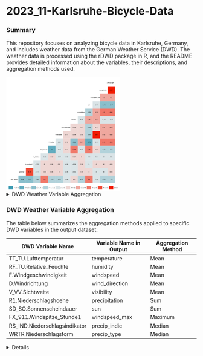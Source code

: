 # 2023_11-Karlsruhe-Bicycle-Data

### Summary
This repository focuses on analyzing bicycle data in Karlsruhe, Germany, and includes weather data from the German Weather Service (DWD). The weather data is processed using the rDWD package in R, and the README provides detailed information about the variables, their descriptions, and aggregation methods used.

<img src="./plots/bikedata_corr_plot.png" align="center" width="300"  />      

<details>
  
<summary>DWD Weather Variable Aggregation<summary>

### DWD Weather Variable Aggregation
The table below summarizes the aggregation methods applied to specific DWD variables in the output dataset:

| DWD Variable Name | Variable Name in Output | Aggregation Method |
|----------------------------------|-------------------------------|---------------------------|
| TT_TU.Lufttemperatur             | temperature                   | Mean                      |
| RF_TU.Relative_Feuchte           | humidity                      | Mean                      |
| F.Windgeschwindigkeit            | windspeed                     | Mean                      |
| D.Windrichtung                   | wind_direction                | Mean                      |
| V_VV.Sichtweite                  | visibility                    | Mean                      |
| R1.Niederschlagshoehe            | precipitation                 | Sum                       |
| SD_SO.Sonnenscheindauer          | sun                           | Sum                       |
| FX_911.Windspitze_Stunde1        | windspeed_max                 | Maximum                   |
| RS_IND.Niederschlagsindikator    | precip_indic                  | Median                    |
| WRTR.Niederschlagsform           | precip_type                   | Median                    |

<details>
  
### DWD Weather Data Descriptions
Detailed descriptions of the weather variables used in this analysis, including links to their respective description pdfs from official DWD [mirror](https://opendata.dwd.de/climate_environment/CDC/observations_germany/climate/hourly/).

#### Stündliche Stationsmessungen der Lufttemperatur und Luftfeuchte für Deutschland [(doc)](https://opendata.dwd.de/climate_environment/CDC/observations_germany/climate/hourly/air_temperature/BESCHREIBUNG_obsgermany_climate_hourly_air_temperature_de.pdf)

- `TT_TU.Lufttemperatur`: Lufttemperatur in °C 
- `RF_TU.Relative_Feuchte`: relative Feuchte in %

#### Stundenmaximum aus Stationsmessungen der Windgeschwindigkeit für Deutschland [(doc)](https://opendata.dwd.de/climate_environment/CDC/observations_germany/climate/hourly/extreme_wind/BESCHREIBUNG_obsgermany_climate_hourly_extreme_wind_de.pdf)

- `FX_911.Windspitze_Stunde1`: Windgeschwindigkeit, Windspitze in m/s, Fehlwerte=-999

#### Stundenmittel aus Stationsmessungen der Windgeschwindigkeit und Windrichtung für Deutschland [(doc)](https://opendata.dwd.de/climate_environment/CDC/observations_germany/climate/hourly/wind/BESCHREIBUNG_obsgermany_climate_hourly_wind_de.pdf)

- `F.Windgeschwindigkeit`: Windgeschwindigkeit in m/s, Fehlwerte=-999
- `D.Windrichtung`: Windrichtung in °, Fehlwerte=-999

#### Stündliche Stationsmessungen des Niederschlags für Deutschland [(doc)](https://opendata.dwd.de/climate_environment/CDC/observations_germany/climate/hourly/precipitation/BESCHREIBUNG_obsgermany_climate_hourly_precipitation_de.pdf)

- `R1.Niederschlagshoehe`: Niederschlagshoehe in mm (Stundensumme)
- `RS_IND.Niederschlagsindikator`: Indikator Niederschlag, 0=nein, 1=ja, -999=Fehlwert
- `WRTR.Niederschlagsform`:
  - 0 = kein Niederschlag (konventionelle oder automatische Messung)
  - 1 = nur Regen (in historischen Daten vor dem 01.01.1979)
  - 4 = Form des Niederschlags nicht bekannt, obwohl Niederschlag gemeldet; Form fallender und abgesetzter Niederschläge können bei automatischer Messung nicht eindeutig festgestellt werden
  - 6 = nur Regen; flüssiger Niederschlag bei automatischer Messung
  - 7 = nur Schnee; fester Niederschlag bei automatischer Messung
  - 8 = Regen und Schnee und/oder Schneeregen; flüssig und fester Niederschlag bei automatischer Messung
  - 9 = Fehlkennung; fehlender Wert oder Niederschlagsform nicht feststellbar bei automatischer Messung
  - -999 = Fehlwert

#### Stündliche Stationsmessungen der Sonnenscheindauer für Deutschland [(doc)](https://opendata.dwd.de/climate_environment/CDC/observations_germany/climate/hourly/sun/BESCHREIBUNG_obsgermany_climate_hourly_sun_de.pdf)

- `SD_SO.Sonnenscheindauer`: stdl. Sonnenscheindauer in min, Fehlwert = -999 (Stundensumme)

#### Stündliche Stationsmessungen der Sichtweite für Deutschland [(doc)](https://opendata.dwd.de/climate_environment/CDC/observations_germany/climate/hourly/visibility/BESCHREIBUNG_obsgermany_climate_hourly_visibility_de.pdf)

- `V_VV.Sichtweite`: Sichtweite in Metern, Fehlwerte=-999
- `V_VV_I`: Sichtweiten Index, Angabe wie die Messung erfolgte
  - P=Beobachter(Person),I=Instrument, Fehlwerte=-999
- `QN_8`: Qualitaetsniveau
  - QN = 3: automatische Prüfung und Korrektur;
  - QN = 5: historische, subjektive Verfahren;
  - QN = 7: geprüft, gepflegt, nicht korrigiert;

---

**[ 🚧 UNDER CONSTRUCTION ]**

### Update 2024.01.22
applied 3 models: naive benchmark, quantile regression, gradient boosting

    naive benchmark:
    - mean of past quantiles with same weekday and month

    quantile regression:
    - based on dummies for weekday and month
    - weather variables
    - holiday and school holiday dummies

    gradient boosting:
    - based on features: weekday, month
    - weather variables
    - holiday and school holiday dummies

**-> Evalutation**
- train and test on rolling fcast window and calculated quantile scores of 3 models and their ensembles
- gradient boosting / ensemble (grad boost + quant reg) seems to perform best based on quantile score

| Model               | Fold   | Mean_Quantile_Score | q_score_0.025 | q_score_0.25 | q_score_0.5 | q_score_0.75 | q_score_0.975 |
|---------------------|--------|---------------------|---------------|--------------|-------------|--------------|---------------|
| baseline            | fold_1 | 148.984650          | 60.760219     | 272.906250   | 204.587500  | 168.546875   | 38.122406     |
| baseline            | fold_2 | 390.019113          | 200.778938    | 625.959375   | 648.875000  | 417.828125   | 56.654125     |
| baseline            | fold_3 | 171.524119          | 65.611250     | 200.200000   | 297.475000  | 253.606250   | 40.728094     |
| baseline            | fold_4 | 152.868738          | 60.889813     | 250.984375   | 229.087500  | 190.962500   | 32.419500     |
| baseline            | fold_5 | 340.574856          | 104.876281    | 571.059375   | 590.737500  | 387.062500   | 49.138625     |
| **Average**         | -      | **240.394975**      | **78.783100** | **384.021875** | **374.552500** | **283.005250** | **43.414550** |
| ensemble_all        | fold_1 | 130.161414          | 42.244742     | 147.081017   | 204.644254  | 215.568602   | 41.268457     |
| ensemble_all        | fold_2 | 223.334121          | 74.464679     | 310.892377   | 390.600361  | 296.329252   | 44.383936     |
| ensemble_all        | fold_3 | 101.831542          | 30.919167     | 106.107021   | 174.406498  | 167.185552   | 30.539471     |
| ensemble_all        | fold_4 | 84.691600           | 36.338928     | 144.498476   | 114.616905  | 104.154624   | 23.849069     |
| ensemble_all        | fold_5 | 217.969344          | 57.539700     | 299.963480   | 361.380420  | 302.841387   | 68.121731     |
| **Average**         | -      | **151.197804**      | **48.701843** | **201.108274** | **249.409287** | **197.217083** | **41.832133** |
| ensemble_qr_gb      | fold_1 | 133.537275          | 32.987003     | 127.426254   | 225.352168  | 239.079466   | 42.841482     |
| ensemble_qr_gb      | fold_2 | 155.794254          | 34.662630     | 202.996316   | 266.013041  | 235.579815   | 39.719467     |
| ensemble_qr_gb      | fold_3 | 85.349815           | 18.521140     | 122.607329   | 136.200242  | 123.975203   | 25.445160     |
| ensemble_qr_gb      | fold_4 | 66.326721           | 24.063485     | 109.750436   | 96.698166   | 81.557666    | 19.563853     |
| ensemble_qr_gb      | fold_5 | 195.740182          | 43.230160     | 199.673112   | 304.378609  | 340.745521   | 90.673506     |
| **Average**         | -      | **127.549649**      | **30.492484** | **152.890890** | **205.548045** | **204.394934** | **43.248694** |
| grad_boost           | fold_1 | 135.511058          | 52.808419     | 144.277425   | 220.027978  | 224.997629   | 35.443841     |
| grad_boost           | fold_2 | 160.912358          | 58.654973     | 232.669013   | 239.703904  | 216.641216   | 56.892682     |
| grad_boost           | fold_3 | 95.344042           | 51.022801     | 140.670324   | 151.870993  | 114.444252   | 18.711840     |
| grad_boost           | fold_4 | 69.660172           | 27.580029     | 102.513165   | 102.153703  | 95.294858    | 20.759104     |
| grad_boost           | fold_5 | 200.912017          | 94.908802     | 230.245793   | 248.888966  | 292.977892   | 137.538634    |
| **Average**         | -      | **132.265927**      | **57.994005** | **170.875544** | **192.328309** | **188.671167** | **53.669100** |
| quantile_reg         | fold_1 | 150.416058          | 33.377429     | 130.039297   | 285.263140  | 253.161302   | 50.239123     |
| quantile_reg         | fold_2 | 174.393277          | 75.635190     | 195.689898   | 302.028265  | 254.518415   | 44.094614     |
| quantile_reg         | fold_3 | 97.583743           | 21.098090     | 138.077304   | 140.469102  | 156.095739   | 32.178480     |
| quantile_reg         | fold_4 | 79.539741           | 31.990676     | 127.213391   | 110.393609  | 104.205507   | 23.895521     |
| quantile_reg         | fold_5 | 238.210009          | 36.605980     | 227.909321   | 365.917651  | 423.984187   | 136.632906    |
| **Average**         | -      | **148.228566**      | **39.341273** | **163.785442** | **240.014153** | **238.193430** | **57.408529** |

based on quantile regression, weather variables with highest explainability are ... even though in the correlation plot they are not the weather variables with highest correlation ?

    precip_indic                          -250  
    temperature                             80  
    precipitation                          -55  
    precip_type                            -30  
    windspeed                              -30  
    windspeed_max                          -10  
    humidity                               -10  

    wind_direction                           0  
    visibility                               0  
    sun                                      0  
 
### ToDos 2023.12.01
- Schulferien in Baden Württemberg
- Benchmark Modelle probieren / überlegen / unterschiedliche Komplexitäten etc
- muss noch nicht probabilistisch sein

### Fragen zu R DWD
- was bedeutet KL bei den variabeln? scheint eine Zusammenfassung von mehreren Wetterkennzahlen zu sein?
- schien ganz praktisch zu sein alle variabeln in einem Link zu bekommen ... habe ich benutzt

A: Siehe [Formatbeschreibung](https://opendata.dwd.de/climate_environment/CDC/observations_germany/climate/subdaily/standard_format/formate_kl.html)
MOZ = Mittlere Orts-Zeit

### ToDos 2023.11.03
- API: https://github.com/bundesAPI/eco-visio-api
- Liste der Zählstationen: https://github.com/bundesAPI/eco-visio-api/blob/main/eco-visio-api.csv

- Für Wetter-Daten gibt es das rDWD Paket, das im Wesentlichen ein API zu öffentlich verfügbaren Wetter-Datenbanken des DWD ist.
  - https://bookdown.org/brry/rdwd/
  - https://cran.r-project.org/web/packages/rdwd/index.html
 
- Die Wetterstation nahe Karlsruhe ist [Rheinstetten](https://www.dwd.de/DE/wetter/wetterundklima_vorort/baden-wuerttemberg/rheinstetten/_node.html), findest du vermutlich über den Namen.
  - [Alle Stationen für Lufttemperatur zB](https://opendata.dwd.de/climate_environment/CDC/observations_germany/climate/hourly/air_temperature/recent/TU_Stundenwerte_Beschreibung_Stationen.txt) Identifier sollte 04177 sein

- Die Rohdaten gibt es theoretisch auch über z.B: [LINK](https://opendata.dwd.de/climate_environment/CDC/observations_germany/climate/hourly/air_temperature/recent/), aber das rDWD Paket ist sicher die einfachere Zugriffsmöglichkeit darauf
- Die Daten sind vermutlich in stündlicher Auflösung und müssten zu tageweisen Daten aggregiert werden (z.B. Summe Niederschlag, Durchschnitts- / Maximum- Temperatur und Windgeschwindigkeit, Sonnenscheindauer,
